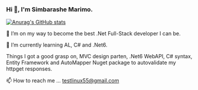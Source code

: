 ### Hi 👋, I'm Simbarashe Marimo.

[![Anurag's GitHub stats](https://github-readme-stats.vercel.app/api?username=LinuxElder)](https://github.com/LinuxElder/github-readme-stats) 

👀 I’m on my way to become the best .Net Full-Stack developer I can be.

🌱 I’m currently learning AL, C# and .Net6.

Things I got a good grasp on, MVC design parten, .Net6 WebAPI, C# syntax, Entity Framework and AutoMapper Nuget package to autovalidate my httpget responses.

📫 How to reach me ... testlinux55@gmail.com
